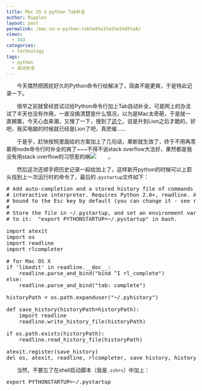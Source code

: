 ```yaml
---
title: Mac OS X python Tab补全
author: Ripples
layout: post
permalink: /mac-os-x-python-tab%e8%a1%a5%e5%85%a8/
views:
  - 343
categories:
  - technology
tags:
  - python
  - 自动补全
---
```

<p style="text-indent: 2em;">
  今天偶然把困扰好久的Python命令行给解决了，简直不能更爽，于是特此记录一下。
</p>

<!--more-->

<p style="text-indent: 2em;">
  很早之前就曾经尝试过给Python命令行加上Tab自动补全，可是网上的办法试了半天也没有作用，一直没搞清楚是什么情况，以为是Mac太奇葩，于是就一直搁置，今天心血来潮，又搜了一下，搜到了<a href="https://stackoverflow.com/questions/7116038/python-tab-completion-mac-osx-10-7-lion/7116997#7116997?newreg=864b9e5d394e46e490874b562efb9fc4" target="_blank">这个</a>，说是升到Lion之后才跪的，好吧，我买电脑的时候就已经是Lion了吧，真悲催……
</p>

<p style="text-indent: 2em;">
  于是乎，赶快按照里面给的方案加上了几句话，果断就生效了，终于不用再羡慕用node命令行时补全的爽了~~~不得不说stack overflow大法好，果然都是我没有用<span style="text-indent: 32px;">stack overflow的习惯惹的祸<img src="http://img.baidu.com/hi/jx2/j_0012.gif" />。</span>
</p>

<p style="text-indent: 2em;">
  然后这次还顺手把历史记录一起给加上了，这样新开python的时候可以上箭头找到上一次运行时的命令了，最后的<code>.pystartup</code>文件如下：
</p>

<pre class="brush:python;toolbar:false">#&nbsp;Add&nbsp;auto-completion&nbsp;and&nbsp;a&nbsp;stored&nbsp;history&nbsp;file&nbsp;of&nbsp;commands&nbsp;to&nbsp;your&nbsp;Python
#&nbsp;interactive&nbsp;interpreter.&nbsp;Requires&nbsp;Python&nbsp;2.0+,&nbsp;readline.&nbsp;Autocomplete&nbsp;is
#&nbsp;bound&nbsp;to&nbsp;the&nbsp;Esc&nbsp;key&nbsp;by&nbsp;default&nbsp;(you&nbsp;can&nbsp;change&nbsp;it&nbsp;-&nbsp;see&nbsp;readline&nbsp;docs).
#
#&nbsp;Store&nbsp;the&nbsp;file&nbsp;in&nbsp;~/.pystartup,&nbsp;and&nbsp;set&nbsp;an&nbsp;environment&nbsp;variable&nbsp;to&nbsp;point
#&nbsp;to&nbsp;it:&nbsp;&nbsp;"export&nbsp;PYTHONSTARTUP=~/.pystartup"&nbsp;in&nbsp;bash.

import&nbsp;atexit
import&nbsp;os
import&nbsp;readline
import&nbsp;rlcompleter

#&nbsp;for&nbsp;Mac&nbsp;OS&nbsp;X
if&nbsp;&#39;libedit&#39;&nbsp;in&nbsp;readline.__doc__:
&nbsp;&nbsp;&nbsp;&nbsp;readline.parse_and_bind("bind&nbsp;^I&nbsp;rl_complete")
else:
&nbsp;&nbsp;&nbsp;&nbsp;readline.parse_and_bind("tab:&nbsp;complete")

historyPath&nbsp;=&nbsp;os.path.expanduser("~/.pyhistory")

def&nbsp;save_history(historyPath=historyPath):
&nbsp;&nbsp;&nbsp;&nbsp;import&nbsp;readline
&nbsp;&nbsp;&nbsp;&nbsp;readline.write_history_file(historyPath)

if&nbsp;os.path.exists(historyPath):
&nbsp;&nbsp;&nbsp;&nbsp;readline.read_history_file(historyPath)

atexit.register(save_history)
del&nbsp;os,&nbsp;atexit,&nbsp;readline,&nbsp;rlcompleter,&nbsp;save_history,&nbsp;historyPath</pre>

<p style="text-indent: 2em;">
  当然，不要忘了在shell启动脚本（我是<code>.zshrc</code>）中加上：
</p>

<pre class="brush:bash;toolbar:false">export&nbsp;PYTHONSTARTUP=~/.pystartup</pre>
